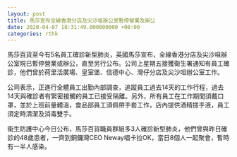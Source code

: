 ```yaml
---
layout: post
title: 馬莎宣布全線香港分店及尖沙咀辦公室暫停營業及辦公
date: 2020-04-07 18:31:49.000000000 +08:00
categories: rthk
---
```


馬莎百貨至今有5名員工確診新型肺炎，英國馬莎宣布，全線香港分店及尖沙咀辦公室現已暫停營業或辦公，直至另行公布。公司上星期五接獲衞生署通知有員工確診，他們曾於荷里活廣場、皇室堡、信德中心、灣仔分店及尖沙咀辦公室工作。

公司表示，正進行全體員工出勤內部調查，追蹤員工過去14天的工作行程，過去14天與確診者有緊密接觸的員工已接受隔離。另外，所有員工在工作期間須戴口罩，並於上班前量體溫，食品部員工須佩帶手套工作，店內提供酒精搓手液，員工須定時清潔及消毒雙手。

衞生防護中心今日公布，馬莎百貨職員群組多3人確診新型肺炎，他們曾與昨日確診的48歲患者，一齊到銅鑼灣CEO Neway唱卡拉OK，當日8個人一起聚會，暫時有一半人感染。

